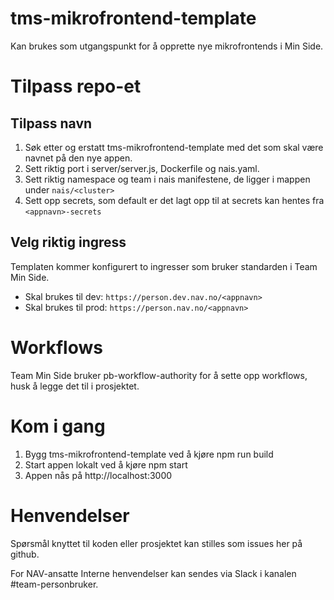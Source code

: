 # tms-mikrofrontend-template
Kan brukes som utgangspunkt for å opprette nye mikrofrontends i Min Side.

# Tilpass repo-et
## Tilpass navn
1. Søk etter og erstatt tms-mikrofrontend-template med det som skal være navnet på den nye appen.
2. Sett riktig port i server/server.js, Dockerfile og nais.yaml.
3. Sett riktig namespace og team i nais manifestene, de ligger i mappen under `nais/<cluster>`
4. Sett opp secrets, som default er det lagt opp til at secrets kan hentes fra `<appnavn>-secrets`

## Velg riktig ingress
Templaten kommer konfigurert to ingresser som bruker standarden i Team Min Side.

* Skal brukes til dev: `https://person.dev.nav.no/<appnavn>`
* Skal brukes til prod: `https://person.nav.no/<appnavn>`

# Workflows
Team Min Side bruker pb-workflow-authority for å sette opp workflows, husk å legge det til i prosjektet.

# Kom i gang
1. Bygg tms-mikrofrontend-template ved å kjøre npm run build
2. Start appen lokalt ved å kjøre npm start
3. Appen nås på http://localhost:3000

# Henvendelser
Spørsmål knyttet til koden eller prosjektet kan stilles som issues her på github.

For NAV-ansatte
Interne henvendelser kan sendes via Slack i kanalen #team-personbruker.

